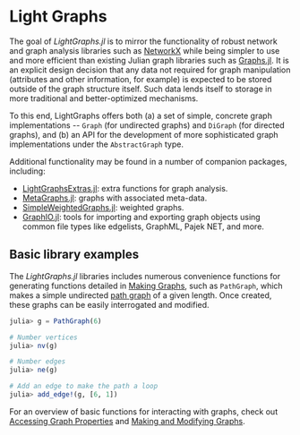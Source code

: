 # Light Graphs

The goal of *LightGraphs.jl* is to mirror the functionality of robust network and graph analysis libraries such as [NetworkX](http://networkx.github.io) while being simpler to use and more efficient than existing Julian graph libraries such as [Graphs.jl](https://github.com/JuliaLang/Graphs.jl). It is an explicit design decision that any data not required for graph manipulation (attributes and other information, for example) is expected to be stored outside of the graph structure itself. Such data lends itself to storage in more traditional and better-optimized mechanisms.

To this end, LightGraphs offers both (a) a set of simple, concrete graph implementations -- `Graph` (for undirected graphs) and `DiGraph` (for directed graphs), and (b) an API for the development of more sophisticated graph implementations under the `AbstractGraph` type.


Additional functionality may be found in a number of companion packages, including:
  * [LightGraphsExtras.jl](https://github.com/JuliaGraphs/LightGraphsExtras.jl): extra functions for graph analysis.
  * [MetaGraphs.jl](https://github.com/JuliaGraphs/MetaGraphs.jl): graphs with associated meta-data.
  * [SimpleWeightedGraphs.jl](https://github.com/JuliaGraphs/SimpleWeightedGraphs.jl): weighted graphs.
  * [GraphIO.jl](https://github.com/JuliaGraphs/GraphIO.jl): tools for importing and exporting graph objects using common file types like edgelists, GraphML, Pajek NET, and more.

## Basic library examples

The *LightGraphs.jl* libraries includes numerous convenience functions for generating functions detailed in [Making Graphs](@ref), such as `PathGraph`, which makes a simple undirected [path graph](https://en.wikipedia.org/wiki/Path_graph) of a given length. Once created, these graphs can be easily interrogated and modified.

```julia
julia> g = PathGraph(6)

# Number vertices
julia> nv(g)

# Number edges
julia> ne(g)

# Add an edge to make the path a loop
julia> add_edge!(g, [6, 1])
```

For an overview of basic functions for interacting with graphs, check out [Accessing Graph Properties](@ref) and [Making and Modifying Graphs](@ref).

